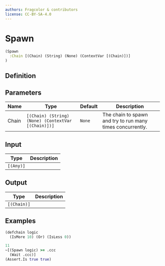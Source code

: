```yaml
---
authors: Fragcolor & contributors
license: CC-BY-SA-4.0
---
```



# Spawn

```clojure
(Spawn
  :Chain [(Chain) (String) (None) (ContextVar [(Chain)])]
)
```


## Definition




## Parameters

| Name | Type | Default | Description |
|------|------|---------|-------------|
| Chain | `[(Chain) (String) (None) (ContextVar [(Chain)])]` | `None` | The chain to spawn and try to run many times concurrently. |


## Input

| Type | Description |
|------|-------------|
| `[(Any)]` |  |


## Output

| Type | Description |
|------|-------------|
| `[(Chain)]` |  |


## Examples

```clojure
(defchain logic
  (IsMore 10) (Or) (IsLess 0))

11
~[(Spawn logic) >= .ccc
  (Wait .ccc)]
(Assert.Is true true)
```
